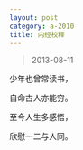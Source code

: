 ```yaml
---
layout: post
category: a-2010
title: 内经校释
---
```


> 2013-08-11

少年也曾常读书，

自命古人亦能穷。

至今人生多感悟，

欣慰一二与人同。
